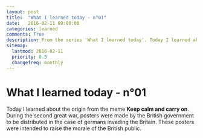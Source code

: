 ```yaml
---
layout: post
title:  "What I learned today - n°01"
date:   2016-02-11 09:00:00 
categories: learned
comments: True
description: From the series 'What I learned today'. Today I learned about the meme 'Keep calm and carry on'.
sitemap:
  lastmod: 2016-02-11
  priority: 0.5
  changefreq: monthly
---
```


# What I learned today - n°01

Today I learned about the origin from the meme **Keep calm and carry on**. During the second great war, posters were
made by the British government to be distributed in the case of germans invading the Britain. These posters were intended to 
raise the morale of the British public.
